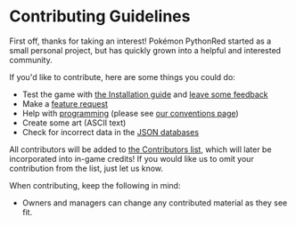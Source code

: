 # Contributing Guidelines

First off, thanks for taking an interest! Pokémon PythonRed started as a small personal project, but has quickly grown into a helpful and interested community.

If you'd like to contribute, here are some things you could do:

- Test the game with [the Installation guide](https://github.com/Pokemon-PythonRed/Pokemon-PythonRed#installation) and [leave some feedback](https://github.com/Pokemon-PythonRed/Pokemon-PythonRed/discussions)
- Make a [feature request](https://github.com/Pokemon-PythonRed/Pokemon-PythonRed/issues/new/choose)
- Help with [programming](https://github.com/Pokemon-PythonRed/Pokemon-PythonRed/tree/master/app) (please see [our conventions page](https://github.com/Pokemon-PythonRed/Pokemon-PythonRed/blob/master/CONVENTIONS.md))
- Create some art (ASCII text)
- Check for incorrect data in the [JSON databases](https://github.com/Pokemon-PythonRed/Pokemon-PythonRed/tree/master/app)

All contributors will be added to [the Contributors list](https://github.com/Pokemon-PythonRed/Pokemon-PythonRed#contributors), which will later be incorporated into in-game credits! If you would like us to omit your contribution from the list, just let us know.

When contributing, keep the following in mind:

- Owners and managers can change any contributed material as they see fit.
